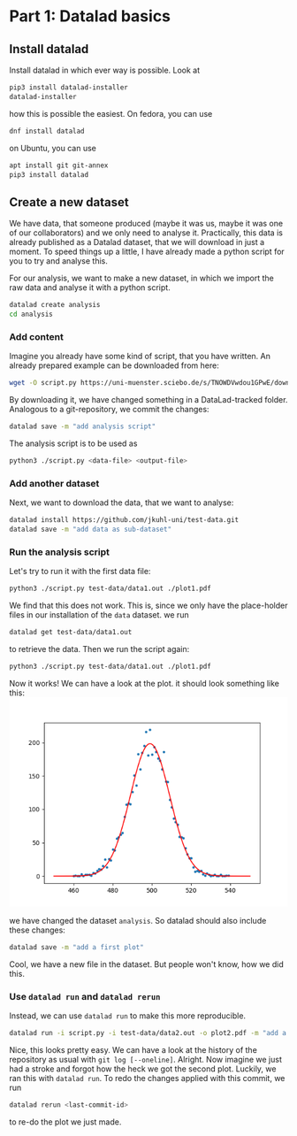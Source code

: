 # Part 1: Datalad basics

## Install datalad

Install datalad in which ever way is possible. Look at

```bash
pip3 install datalad-installer
datalad-installer
```

how this is possible the easiest.
On fedora, you can use

```bash
dnf install datalad
```

on Ubuntu, you can use

```bash
apt install git git-annex
pip3 install datalad
```

## Create a new dataset

We have data, that someone produced (maybe it was us, maybe it was one of our collaborators) and we only need to analyse it. Practically, this data is already published as a Datalad dataset, that we will download in just a moment. To speed things up a little, I have already made a python script for you to try and analyse this.

For our analysis, we want to make a new dataset, in which we import the raw data and analyse it with a python script.

```bash
datalad create analysis
cd analysis
```

### Add content

Imagine you already have some kind of script, that you have written. An already prepared example can be downloaded from here:

```bash
wget -O script.py https://uni-muenster.sciebo.de/s/TNOWDVwdou1GPwE/download
```

By downloading it, we have changed something in a DataLad-tracked folder. Analogous to a git-repository, we commit the changes:

```bash
datalad save -m "add analysis script"
```

The analysis script is to be used as

```bash
python3 ./script.py <data-file> <output-file>
```

### Add another dataset

Next, we want to download the data, that we want to analyse:

```bash
datalad install https://github.com/jkuhl-uni/test-data.git
datalad save -m "add data as sub-dataset"
```

### Run the analysis script

Let's try to run it with the first data file:

```bash
python3 ./script.py test-data/data1.out ./plot1.pdf
```

We find that this does not work. This is, since we only have the place-holder files in our installation of the `data` dataset.
we run

```bash
datalad get test-data/data1.out
```

to retrieve the data.
Then we run the script again:

```bash
python3 ./script.py test-data/data1.out ./plot1.pdf
```

Now it works!
We can have a look at the plot. it should look something like this:
![figure](./figs/plot1.png)

we have changed the dataset `analysis`. So datalad should also include these changes:

```bash
datalad save -m "add a first plot"
```

Cool, we have a new file in the dataset. But people won't know, how we did this.

### Use `datalad run` and `datalad rerun`

Instead, we can use `datalad run` to make this more reproducible.

```bash
datalad run -i script.py -i test-data/data2.out -o plot2.pdf -m "add a second plot with datalad run" "python3 ./script.py test-data/data2.out plot2.pdf"
```

Nice, this looks pretty easy.
We can have a look at the history of the repository as usual with `git log [--oneline]`.
Alright. Now imagine we just had a stroke and forgot how the heck we got the second plot. Luckily, we ran this with `datalad run`. To redo the changes applied with this commit, we run

```bash
datalad rerun <last-commit-id>
```

to re-do the plot we just made.
